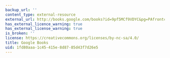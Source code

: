 ```yaml
---
backup_url: ''
content_type: external-resource
external_url: http://books.google.com/books?id=9pf5MCf9VDYC&pg=PAfrontcover
has_external_licence_warning: true
has_external_license_warning: true
is_broken: ''
license: https://creativecommons.org/licenses/by-nc-sa/4.0/
title: Google Books
uid: 1fd80aaa-1c45-415e-8d87-85d43f7d26e5
---
```

